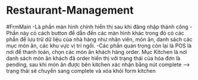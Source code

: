 # Restaurant-Management


#FrmMain
-Là phần màn hình chính hiển thị sau khi đăng nhập thành công
-Phần này có cách button để dẫn đến các màn hình khác trong đó có các phần để lưu trữ dữ liệu của nhà hàng như nhân viên, món ăn, danh sách các mục món ăn, các khu vực vị trí ngồi.
-Các phần quan trọng còn lại là POS là nơi để thanh toán, chọn các món ăn khách hàng order. Mục Kitchen là nơi danh sách món ăn khách đã order hiển thị với trạng thái của hóa đơn là pending, sau khi món ăn được bên kitchen xác nhận bằng nút complete --> trạng thái sẽ chuyển sang complete và xóa khỏi form kitchen
